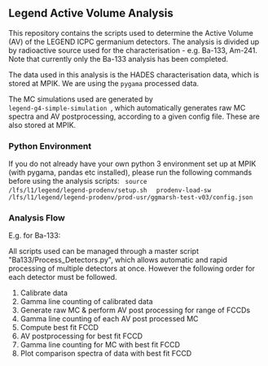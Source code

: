 ## Legend Active Volume Analysis
This repository contains the scripts used to determine the Active Volume (AV) of the LEGEND ICPC germanium detectors. 
The analysis is divided up by radioactive source used for the characterisation - e.g. Ba-133, Am-241. Note that currently only the Ba-133 analysis has been completed. 

The data used in this analysis is the HADES characterisation data, which is stored at MPIK. We are using the <code>pygama</code> processed data.

The MC simulations used are generated by <code> legend-g4-simple-simulation </code>, which automatically generates raw MC spectra and AV postprocessing, according to a given config file. These are also stored at MPIK.

### Python Environment
If you do not already have your own python 3 environment set up at MPIK (with pygama, pandas etc installed), please run the following commands before using the analysis scripts:
<code> source /lfs/l1/legend/legend-prodenv/setup.sh </code>
<code> prodenv-load-sw /lfs/l1/legend/legend-prodenv/prod-usr/ggmarsh-test-v03/config.json </code>

### Analysis Flow
E.g. for Ba-133:

All scripts used can be managed through a master script "Ba133/Process_Detectors.py", which allows automatic and rapid processing of multiple detectors at once. However the following order for each detector must be followed. 

1) Calibrate data
2) Gamma line counting of calibrated data
3) Generate raw MC & perform AV post processing for range of FCCDs
4) Gamma line counting of each AV post processed MC
5) Compute best fit FCCD
6) AV postprocessing for best fit FCCD 
7) Gamma line counting for MC with best fit FCCD 
8) Plot comparison spectra of data with best fit FCCD
